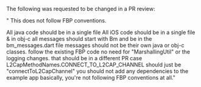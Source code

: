 The following was requested to be changed in a PR review: 

" This does not follow FBP conventions.

All java code should be in a single file
All iOS code should be in a single file & in obj-c
all messages should start with Bm and be in the bm_messages.dart file
messages should not be their own java or obj-c classes. follow the existing FBP code
no need for "MarshallingUtil" or the logging changes. that should be in a different PR
case L2CapMethodNames.CONNECT_TO_L2CAP_CHANNEL should just be "connectToL2CapChannel"
you should not add any dependencies to the example app
basically, you're not following FBP conventions at all."